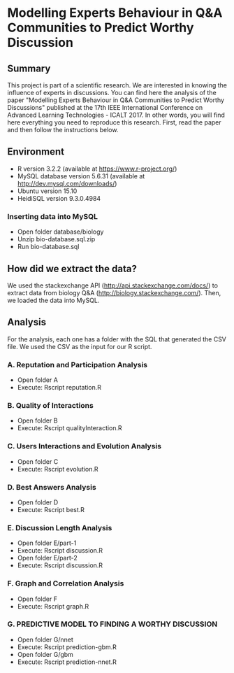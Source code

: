 # Modelling Experts Behaviour in Q&A Communities to Predict Worthy Discussion

## Summary
This project is part of a scientific research. We are interested in knowing the influence of experts in discussions.
You can find here the analysis of the paper "Modelling Experts Behaviour in Q&A Communities to Predict Worthy Discussions" published at the 17th IEEE International Conference on Advanced Learning Technologies - ICALT 2017.
In other words, you will find here everything you need to reproduce this research.
First, read the paper and then follow the instructions below.


## Environment
- R version 3.2.2 (available at https://www.r-project.org/)
- MySQL database version 5.6.31 (available at http://dev.mysql.com/downloads/)
- Ubuntu version 15.10
- HeidiSQL version 9.3.0.4984

### Inserting data into MySQL
- Open folder database/biology
- Unzip bio-database.sql.zip
- Run bio-database.sql

## How did we extract the data?
We used the stackexchange API (http://api.stackexchange.com/docs/) to extract data from biology Q&A (http://biology.stackexchange.com/). Then, we loaded the data into MySQL.


## Analysis
For the analysis, each one has a folder with the SQL that generated the CSV file. We used the CSV as the input for our R script.

### A. Reputation and Participation Analysis
- Open folder A
- Execute: Rscript reputation.R

### B. Quality of Interactions
- Open folder B
- Execute: Rscript qualityInteraction.R

### C. Users Interactions and Evolution Analysis
- Open folder C
- Execute: Rscript evolution.R

### D. Best Answers Analysis
- Open folder D
- Execute: Rscript best.R

### E. Discussion Length Analysis
- Open folder E/part-1
- Execute: Rscript discussion.R
- Open folder E/part-2
- Execute: Rscript discussion.R

### F. Graph and Correlation Analysis
- Open folder F
- Execute: Rscript graph.R

### G. PREDICTIVE MODEL TO FINDING A WORTHY DISCUSSION
- Open folder G/nnet
- Execute: Rscript prediction-gbm.R
- Open folder G/gbm
- Execute: Rscript prediction-nnet.R
